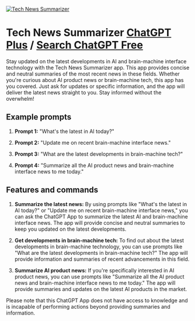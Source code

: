 
[![Tech News Summarizer](https://files.oaiusercontent.com/file-ap7FFTw0rvXwEjo1yM1guRgl?se=2123-10-17T17%3A09%3A34Z&sp=r&sv=2021-08-06&sr=b&rscc=max-age%3D31536000%2C%20immutable&rscd=attachment%3B%20filename%3D6bb3f8e7-2575-47ca-aee4-034da44ab1d5.png&sig=wrduZtz/5JnmrkCXDM7ftX1WD2rCWiiz/Gz6qW68l5Q%3D)](https://chat.openai.com/g/g-YW7teiKPy-tech-news-summarizer)

# Tech News Summarizer [ChatGPT Plus](https://chat.openai.com/g/g-YW7teiKPy-tech-news-summarizer) / [Search ChatGPT Free](https://gptcall.net/index.html#/?search=Tech%20News%20Summarizer)

Stay updated on the latest developments in AI and brain-machine interface technology with the Tech News Summarizer app. This app provides concise and neutral summaries of the most recent news in these fields. Whether you're curious about AI product news or brain-machine tech, this app has you covered. Just ask for updates or specific information, and the app will deliver the latest news straight to you. Stay informed without the overwhelm!

## Example prompts

1. **Prompt 1:** "What's the latest in AI today?"

2. **Prompt 2:** "Update me on recent brain-machine interface news."

3. **Prompt 3:** "What are the latest developments in brain-machine tech?"

4. **Prompt 4:** "Summarize all the AI product news and brain-machine interface news to me today."

## Features and commands

1. **Summarize the latest news:** By using prompts like "What's the latest in AI today?" or "Update me on recent brain-machine interface news," you can ask the ChatGPT App to summarize the latest AI and brain-machine interface news. The app will provide concise and neutral summaries to keep you updated on the latest developments.

2. **Get developments in brain-machine tech:** To find out about the latest developments in brain-machine technology, you can use prompts like "What are the latest developments in brain-machine tech?" The app will provide information and summaries of recent advancements in this field.

3. **Summarize AI product news:** If you're specifically interested in AI product news, you can use prompts like "Summarize all the AI product news and brain-machine interface news to me today." The app will provide summaries and updates on the latest AI products in the market.

Please note that this ChatGPT App does not have access to knowledge and is incapable of performing actions beyond providing summaries and information.


